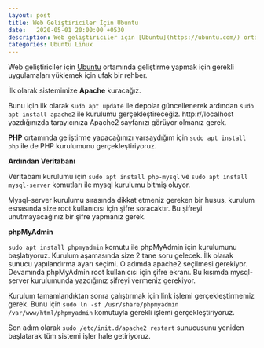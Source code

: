 ```yaml
---
layout: post
title: Web Geliştiriciler İçin Ubuntu
date:   2020-05-01 20:00:00 +0530
description: Web geliştiriciler için [Ubuntu](https://ubuntu.com/) ortamında geliştirme yapmak için gerekli uygulamaları yüklemek için ufak bir rehber.
categories: Ubuntu Linux
---
```


Web geliştiriciler için [Ubuntu](https://ubuntu.com/) ortamında geliştirme yapmak için gerekli uygulamaları yüklemek için ufak bir rehber.

İlk olarak sistemimize **Apache** kuracağız.

Bunu için ilk olarak `sudo apt update` ile depolar güncellenerek ardından `sudo apt install apache2` ile kurulumu gerçekleştireceğiz.  http:r//localhost yazdığınızda tarayıcınıza Apache2 sayfanızı görüyor olmanız gerek.

**PHP** ortamında geliştirme yapacağınızı varsaydığım için `sudo apt install php` ile de PHP kurulumunu gerçekleştiriyoruz.

**Ardından Veritabanı**

Veritabanı kurulumu için `sudo apt install php-mysql` ve `sudo apt install mysql-server` komutları ile mysql kurulumu bitmiş oluyor.

Mysql-server kurulumu sırasında dikkat etmeniz gereken bir husus, kurulum esnasında size root kullanıcısı için şifre soracaktır. Bu şifreyi unutmayacağınız bir şifre yapmanız gerek.

**phpMyAdmin**

`sudo apt install phpmyadmin` komutu ile phpMyAdmin için kurulumunu başlatıyoruz. Kurulum aşamasında size 2 tane soru gelecek. İlk olarak sunucu yapılandırma ayarı seçimi. O adımda apache2 seçilmesi gerekiyor. Devamında phpMyAdmin root kullanıcısı için şifre ekranı. Bu kısımda mysql-server kurulumunda yazdığınız şifreyi vermeniz gerekiyor.

Kurulum tamamlandıktan sonra çalıştırmak için link işlemi gerçekleştirmemiz gerek. Bunu için `sudo ln -sf /usr/share/phpmyadmin /var/www/html/phpmyadmin` komutuyla gerekli işlemi gerçekleştiriyoruz.

Son adım olarak `sudo /etc/init.d/apache2 restart` sunucusunu yeniden başlatarak tüm sistemi işler hale getiriyoruz.
